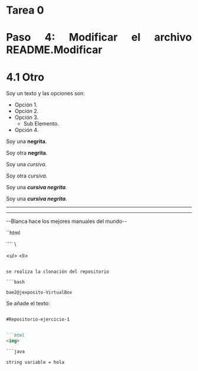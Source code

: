 
<div align= "justify">

# Tarea 0
# Paso 4: Modificar el archivo README.Modificar
# 4.1 Otro 

Soy un texto y las opciones son:
 - Opción 1.
 - Opción 2.
 - Opción 3.
    - Sub Elemento.
- Opción 4.
  

Soy una __negrita__.

Soy otra **negrita**.

Soy una _cursiva_.

Soy otra *cursiva*.

Soy una ___cursiva negrita___.

Soy una ***cursiva negrita***.

---
___

\-\-Blanca hace los mejores manuales del mundo\-\-

``html
<html>
````
\<html>

\<ul>
    \<li> </li>
</ul>

```

se realiza la clonación del repositorio

```bash

bae2@jexposito-VirtualBox

```

Se añade el texto:

```md

#Repositorio-ejercicio-1


```html
<img>

```java

string variable = hola
```
</div>
